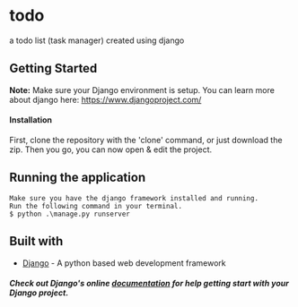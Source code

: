 # todo
a todo list (task manager) created using django


## Getting Started
**Note:** Make sure your Django environment is setup.
You can learn more about django here: https://www.djangoproject.com/

#### Installation

First, clone the repository with the 'clone' command, or just download the zip.
Then you go, you can now open & edit the project.

## Running the application

    Make sure you have the django framework installed and running.
    Run the following command in your terminal.
    $ python .\manage.py runserver

## Built with
* [Django](https://www.djangoproject.com/) - A python based web development framework

##### Check out Django's online [documentation](https://www.djangoproject.com/) for help getting start with your Django project.
